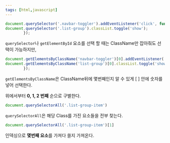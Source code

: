 ```yaml
---
tags: [html,javascript]
---
```

```jsx
document.querySelector('.navbar-toggler').addEventListener('click', function(){
document.querySelector('.list-group').classList.toggle('show');
        });
```

`querySelector`나 `getElementById` 요소를 선택 할 때는 ClassName만 잡아줘도 선택이 가능하지만,

```jsx
document.getElementsByClassName('navbar-toggler')[0].addEventListener('click', function(){
document.getElementsByClassName('list-group')[0].classList.toggle('show');
        });
```

`getElementsByClassName`은 ClassName뒤에 몇번째인지 알 수 있게 [ ] 안에 숫자를 넣어 선택한다.

위에서부터 **0, 1, 2 번째** 순으로 구별한다.

```jsx
document.querySelectorAll('.list-group-item')
```

`querySelectorAll`은 해당 Class를 가진 요소들을 전부 찾는다.

```jsx
document.querySelectorAll('.list-group-item')[1]
```

인덱싱으로 **몇번째 요소**를 가져다 쓸지 가져온다.
